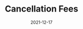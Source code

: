 ---
slug: /pages/v-policies-for-schools-abroad/financial-information/cancellation-fees
date: 2021-12-17
title: Cancellation Fees
---